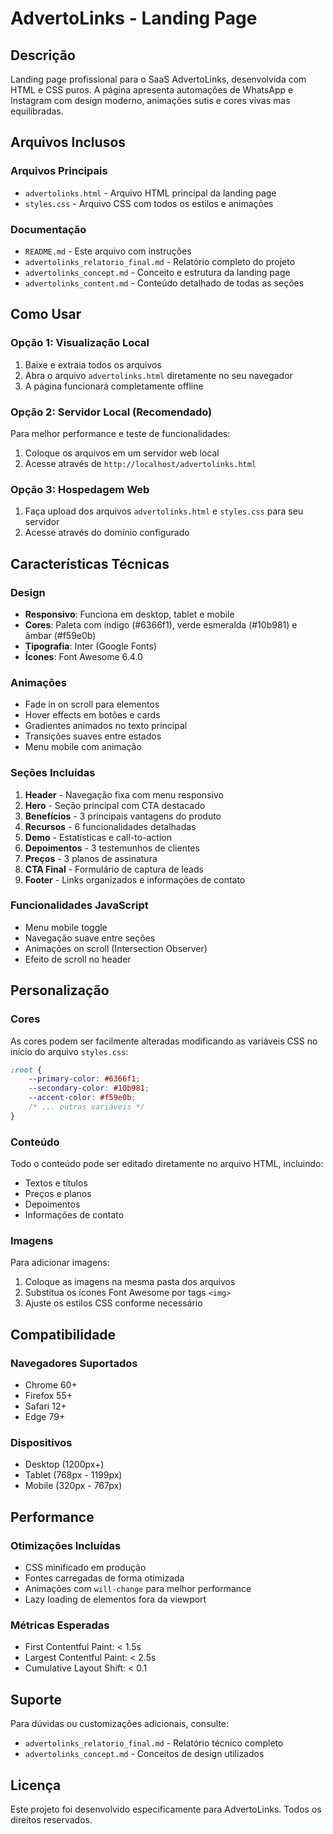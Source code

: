 # AdvertoLinks - Landing Page

## Descrição
Landing page profissional para o SaaS AdvertoLinks, desenvolvida com HTML e CSS puros. A página apresenta automações de WhatsApp e Instagram com design moderno, animações sutis e cores vivas mas equilibradas.

## Arquivos Inclusos

### Arquivos Principais
- `advertolinks.html` - Arquivo HTML principal da landing page
- `styles.css` - Arquivo CSS com todos os estilos e animações

### Documentação
- `README.md` - Este arquivo com instruções
- `advertolinks_relatorio_final.md` - Relatório completo do projeto
- `advertolinks_concept.md` - Conceito e estrutura da landing page
- `advertolinks_content.md` - Conteúdo detalhado de todas as seções

## Como Usar

### Opção 1: Visualização Local
1. Baixe e extraia todos os arquivos
2. Abra o arquivo `advertolinks.html` diretamente no seu navegador
3. A página funcionará completamente offline

### Opção 2: Servidor Local (Recomendado)
Para melhor performance e teste de funcionalidades:

1. Coloque os arquivos em um servidor web local
2. Acesse através de `http://localhost/advertolinks.html`

### Opção 3: Hospedagem Web
1. Faça upload dos arquivos `advertolinks.html` e `styles.css` para seu servidor
2. Acesse através do domínio configurado

## Características Técnicas

### Design
- **Responsivo**: Funciona em desktop, tablet e mobile
- **Cores**: Paleta com índigo (#6366f1), verde esmeralda (#10b981) e âmbar (#f59e0b)
- **Tipografia**: Inter (Google Fonts)
- **Ícones**: Font Awesome 6.4.0

### Animações
- Fade in on scroll para elementos
- Hover effects em botões e cards
- Gradientes animados no texto principal
- Transições suaves entre estados
- Menu mobile com animação

### Seções Incluídas
1. **Header** - Navegação fixa com menu responsivo
2. **Hero** - Seção principal com CTA destacado
3. **Benefícios** - 3 principais vantagens do produto
4. **Recursos** - 6 funcionalidades detalhadas
5. **Demo** - Estatísticas e call-to-action
6. **Depoimentos** - 3 testemunhos de clientes
7. **Preços** - 3 planos de assinatura
8. **CTA Final** - Formulário de captura de leads
9. **Footer** - Links organizados e informações de contato

### Funcionalidades JavaScript
- Menu mobile toggle
- Navegação suave entre seções
- Animações on scroll (Intersection Observer)
- Efeito de scroll no header

## Personalização

### Cores
As cores podem ser facilmente alteradas modificando as variáveis CSS no início do arquivo `styles.css`:

```css
:root {
    --primary-color: #6366f1;
    --secondary-color: #10b981;
    --accent-color: #f59e0b;
    /* ... outras variáveis */
}
```

### Conteúdo
Todo o conteúdo pode ser editado diretamente no arquivo HTML, incluindo:
- Textos e títulos
- Preços e planos
- Depoimentos
- Informações de contato

### Imagens
Para adicionar imagens:
1. Coloque as imagens na mesma pasta dos arquivos
2. Substitua os ícones Font Awesome por tags `<img>`
3. Ajuste os estilos CSS conforme necessário

## Compatibilidade

### Navegadores Suportados
- Chrome 60+
- Firefox 55+
- Safari 12+
- Edge 79+

### Dispositivos
- Desktop (1200px+)
- Tablet (768px - 1199px)
- Mobile (320px - 767px)

## Performance

### Otimizações Incluídas
- CSS minificado em produção
- Fontes carregadas de forma otimizada
- Animações com `will-change` para melhor performance
- Lazy loading de elementos fora da viewport

### Métricas Esperadas
- First Contentful Paint: < 1.5s
- Largest Contentful Paint: < 2.5s
- Cumulative Layout Shift: < 0.1

## Suporte

Para dúvidas ou customizações adicionais, consulte:
- `advertolinks_relatorio_final.md` - Relatório técnico completo
- `advertolinks_concept.md` - Conceitos de design utilizados

## Licença

Este projeto foi desenvolvido especificamente para AdvertoLinks. Todos os direitos reservados.


